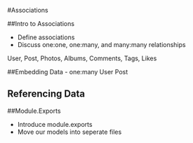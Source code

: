 #Associations

##Intro to Associations
* Define associations
* Discuss one:one, one:many, and many:many relationships

User, Post, Photos, Albums, Comments, Tags, Likes

##Embedding Data - one:many
User
Post

## Referencing Data

##Module.Exports
* Introduce module.exports
* Move our models into seperate files